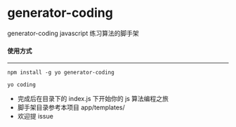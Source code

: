 # generator-coding
generator-coding  javascript 练习算法的脚手架

#### 使用方式

------

`` npm install -g yo generator-coding ``

`` yo coding ``

* 完成后在目录下的 index.js 下开始你的 js 算法编程之旅
* 脚手架目录参考本项目 app/templates/
* 欢迎提 issue
